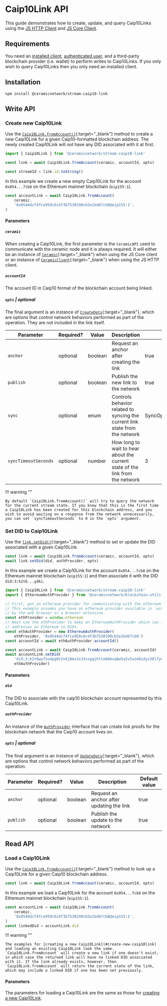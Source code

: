 # Caip10Link API

This guide demonstrates how to create, update, and query Caip10Links using the [JS HTTP Client](../../build/javascript/installation.md#js-http-client) and [JS Core Client](../../build/javascript/installation.md#js-core-client).

## **Requirements**

You need an [installed client](../../build/javascript/installation.md), [authenticated user](../../build/javascript/authentication.md), and a third-party blockchain provider (i.e. wallet) to perform writes to Caip10Links. If you only wish to query Caip10Links then you only need an installed client.

## **Installation**
`npm install @ceramicnetwork/stream-caip10-link`

## **Write API**

### **Create new Caip10Link**

Use the [`Caip10Link.fromAccount()`](https://developers.ceramic.network/reference/typescript/classes/_ceramicnetwork_stream_caip10_link.caip10link-1.html#fromaccount){:target="_blank"} method to create a new Caip10Link for a given Caip10-formatted blockchain address. The newly created Caip10Link will *not* have any DID associated with it at first.

```javascript
import { Caip10Link } from '@ceramicnetwork/stream-caip10-link'

const link = await Caip10Link.fromAccount(ceramic, accountId, opts)

const streamId = link.id.toString()
```

In this example we create a new empty Caip10Link for the account `0x054...7cb8` on the Ethereum mainnet blockchain (`eip155:1`).

```javascript
const accountLink = await Caip10Link.fromAccount(
    ceramic,
    '0x0544dcf4fce959c6c4f3b7530190cb5e1bd67cb8@eip155:1',
)
```

#### Parameters

##### `ceramic`

When creating a Caip10Link, the first parameter is the `CeramicAPI` used to communicate with the ceramic node and it is always required. It will either be an instance of [`Ceramic`](https://developers.ceramic.network/reference/typescript/classes/_ceramicnetwork_core.ceramic.html){:target="_blank"} when using the JS Core client or an instance of [`CeramicClient`](https://developers.ceramic.network/reference/typescript/classes/_ceramicnetwork_http_client.ceramicclient.html){:target="_blank"} when using the JS HTTP client.

##### `accountId`

The account ID in Caip10 format of the blockchain account being linked.

##### `opts`  |  optional

The final argument is an instance of [`CreateOpts`](https://developers.ceramic.network/reference/typescript/interfaces/_ceramicnetwork_common.createopts-1.html){:target="_blank"}, which are options that control network behaviors performed as part of the operation.  They are not included in the link itself.

| Parameter     | Required?   | Value            | Description | Default value |
| ------------- | ----------- | ---------------- | ----------- | ----- |
| `anchor`      | optional    | boolean          | Request an anchor after creating the link | true |
| `publish`     | optional    | boolean          | Publish the new link to the network | true |
| `sync`        | optional    | enum             | Controls behavior related to syncing the current link state from the network | SyncOptions.PREFER_CACHE |
| `syncTimeoutSeconds` | optional    | number            | How long to wait to hear about the current state of the link from the network | 3 |

!!! warning ""

    By default `Caip10Link.fromAccount()` will try to query the network for the current stream state. If you know that this is the first time a Caip10Link has been created for this blockchain address, and you wish to avoid waiting on a response from the network unnecessarily, you can set `syncTimeoutSeconds` to 0 in the `opts` argument.


### **Set DID to Caip10Link**

Use the [`link.setDid()`](https://developers.ceramic.network/reference/typescript/classes/_ceramicnetwork_stream_caip10_link.caip10link-1.html#setdid){:target="_blank"} method to set or update the DID associated with a given Caip10Link.

```javascript
const link = await Caip10Link.fromAccount(ceramic, accountId, opts)
await link.setDid(did, authProvider, opts)
```

In this example we create a Caip10Link for the account `0x054...7cb8` on the Ethereum mainnet blockchain (`eip155:1`) and then associate it with the DID `did:3:k2t6...ydki`.

```javascript
import { Caip10Link } from '@ceramicnetwork/stream-caip10-link'
import { EthereumAuthProvider } from '@ceramicnetwork/blockchain-utils-linking'

// First, get an ethereum provider for communicating with the ethereum blockchain.
// This example assumes you have an ethereum provider available in `window.ethereum`, provided
// by the web browser or a browser extension.
const ethProvider = window.ethereum
// Next use the ethProvider to make an EthereumAuthProvider which can issue LinkProofs linking
// addresses on Ethereum to DIDs.
const ethAuthProvider = new EthereumAuthProvider(
    ethProvider, '0x0544dcf4fce959c6c4f3b7530190cb5e1bd67cb8')
const accountId = await ethAuthProvider.accountId()

const accountLink = await Caip10Link.fromAccount(ceramic, accountId)
await accountLink.setDid(
    'did:3:k2t6wyfsu4pg0t2n4j8ms3s33xsgqjhtto04mvq8w5a2v5xo48idyz38l7ydki',
    ethAuthProvider)
```

#### Parameters

##### `did`

The DID to associate with the caip10 blockchain account represented by this Caip10Link.

##### `authProvider`

An instance of the [`AuthProvider`](https://developers.ceramic.network/reference/typescript/interfaces/_ceramicnetwork_blockchain_utils_linking.authprovider-1.html) interface that can create link proofs for the blockchain network that the Caip10 account lives on.


##### `opts`  |  optional
The final argument is an instance of [`UpdateOpts`](https://developers.ceramic.network/reference/typescript/interfaces/_ceramicnetwork_common.updateopts-1.html){:target="_blank"}, which are options that control network behaviors performed as part of the operation.

| Parameter     | Required?   | Value            | Description | Default value |
| ------------- | ----------- | ---------------- | ----------- | ----- |
| `anchor`      | optional    | boolean          | Request an anchor after updating the link | true |
| `publish`     | optional    | boolean          | Publish the update to the network | true |


## **Read API**

### **Load a Caip10Link**

Use the [`Caip10Link.fromAccount()`](https://developers.ceramic.network/reference/typescript/classes/_ceramicnetwork_stream_caip10_link.caip10link-1.html#fromaccount){:target="_blank"} method to look up a Caip10Link for a given Caip10 blockchain address.

```javascript
const link = await Caip10Link.fromAccount(ceramic, accountId, opts)
```

In this example we load a Caip10Link for the account `0x054...7cb8` on the Ethereum mainnet blockchain (`eip155:1`).

```javascript
const accountLink = await Caip10Link.fromAccount(
    ceramic,
    '0x0544dcf4fce959c6c4f3b7530190cb5e1bd67cb8@eip155:1',
)
const linkedDid = accountLink.did
```

!!! warning ""

    The examples for [creating a new Caip10Link](#create-new-caip10link) and loading an existing Caip10Link look the same. `Caip10Link.fromAccount` will create a new link if one doesn't exist, in which case the returned link will have no linked DID associated with it. If the link already exists, however, then `Caip10Link.fromAccount` will return the current state of the link, which may include a linked DID if one has been set previously.

#### Parameters

The parameters for loading a Caip10Link are the same as those for [creating a new Caip10Link](#create-new-caip10link).

</br>
</br>
</br>
